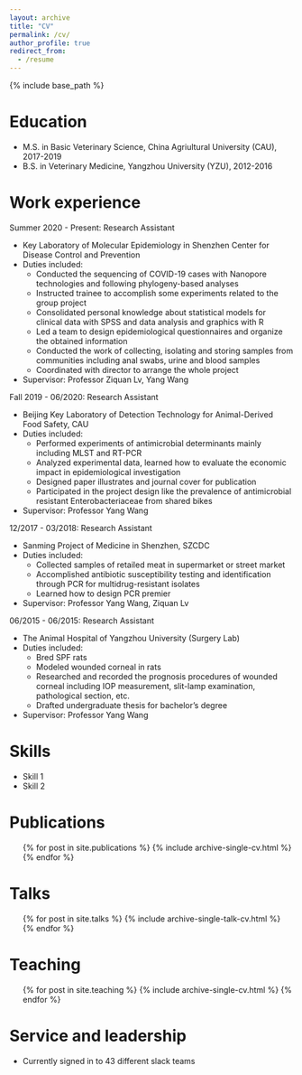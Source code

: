 ```yaml
---
layout: archive
title: "CV"
permalink: /cv/
author_profile: true
redirect_from:
  - /resume
---
```


{% include base_path %}

Education
======
* M.S. in Basic Veterinary Science, China Agriultural University (CAU), 2017-2019
* B.S. in Veterinary Medicine, Yangzhou University (YZU), 2012-2016

Work experience
======
Summer 2020 - Present: Research Assistant
   * Key Laboratory of Molecular Epidemiology in Shenzhen Center for Disease Control and Prevention
   * Duties included:
     * Conducted the sequencing of COVID-19 cases with Nanopore technologies and following phylogeny-based analyses
     * Instructed trainee to accomplish some experiments related to the group project
     * Consolidated personal knowledge about statistical models for clinical data with SPSS and data analysis and graphics with R
     * Led a team to design epidemiological questionnaires and organize the obtained information
     * Conducted the work of collecting, isolating and storing samples from communities including anal swabs, urine and blood samples
     * Coordinated with director to arrange the whole project
   * Supervisor: Professor Ziquan Lv, Yang Wang

Fall 2019 - 06/2020: Research Assistant
  * Beijing Key Laboratory of Detection Technology for Animal-Derived Food Safety, CAU
  * Duties included: 
    * Performed experiments of antimicrobial determinants mainly including MLST and RT-PCR
    * Analyzed experimental data, learned how to evaluate the economic impact in epidemiological investigation
    * Designed paper illustrates and journal cover for publication
    * Participated in the project design like the prevalence of antimicrobial resistant Enterobacteriaceae from shared bikes
  * Supervisor: Professor Yang Wang

12/2017 - 03/2018: Research Assistant
  * Sanming Project of Medicine in Shenzhen, SZCDC
  * Duties included: 
    * Collected samples of retailed meat in supermarket or street market
    * Accomplished antibiotic susceptibility testing and identification through PCR for multidrug-resistant isolates
    * Learned how to design PCR premier
  * Supervisor: Professor Yang Wang, Ziquan Lv

06/2015 - 06/2015: Research Assistant
  * The Animal Hospital of Yangzhou University (Surgery Lab)
  * Duties included: 
    * Bred SPF rats
    * Modeled wounded corneal in rats
    * Researched and recorded the prognosis procedures of wounded corneal including IOP measurement, slit-lamp examination, pathological section, etc.
    * Drafted undergraduate thesis for bachelor’s degree
  * Supervisor: Professor Yang Wang


Skills
======
* Skill 1
* Skill 2

Publications
======
  <ul>{% for post in site.publications %}
    {% include archive-single-cv.html %}
  {% endfor %}</ul>
  
Talks
======
  <ul>{% for post in site.talks %}
    {% include archive-single-talk-cv.html %}
  {% endfor %}</ul>
  
Teaching
======
  <ul>{% for post in site.teaching %}
    {% include archive-single-cv.html %}
  {% endfor %}</ul>
  
Service and leadership
======
* Currently signed in to 43 different slack teams
